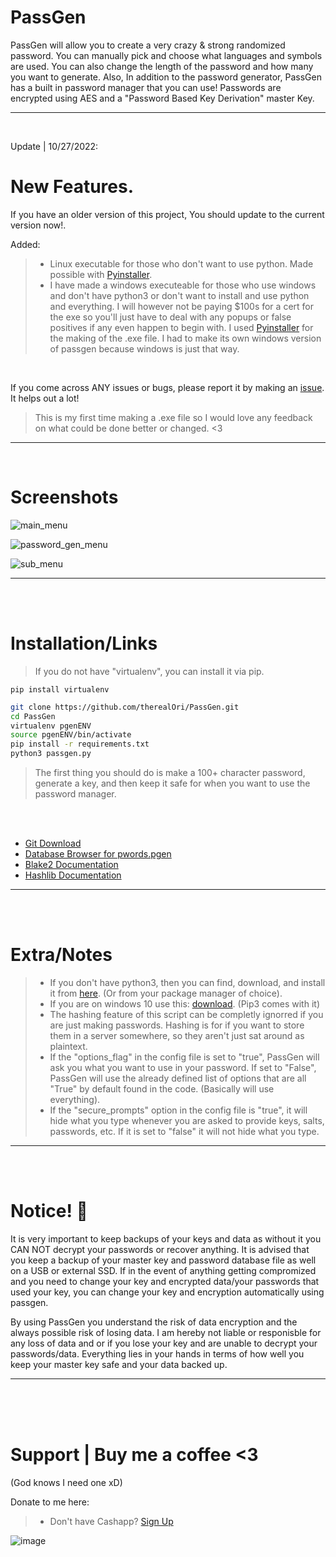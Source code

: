 # PassGen
PassGen will allow you to create a very crazy & strong randomized password.
You can manually pick and choose what languages and symbols are used. You can also change the length of the password and how many you want to generate. Also, In addition to the password generator, PassGen has a built in password manager that you can use! Passwords are encrypted using AES and a "Password Based Key Derivation" master Key.
__ __

<br />

Update | 10/27/2022:
# New Features.
If you have an older version of this project, You should update to the current version now!.

Added:
> - Linux executable for those who don't want to use python. Made possible with [Pyinstaller](https://pyinstaller.org/en/stable/).
> - I have made a windows executeable for those who use windows and don't have python3 or don't want to install and use python and everything. I will however not be paying $100s for a cert for the exe so you'll just have to deal with any popups or false positives if any even happen to begin with. I used [Pyinstaller](https://pyinstaller.org/en/stable/) for the making of the .exe file. I had to make its own windows version of passgen because windows is just that way.

<br />

If you come across ANY issues or bugs, please report it by making an [issue](https://github.com/therealOri/PassGen/issues). It helps out a lot!
> This is my first time making a .exe file so I would love any feedback on what could be done better or changed. <3
__ __

<br />

# Screenshots

![main_menu](https://user-images.githubusercontent.com/45724082/197407322-0392e393-ec87-4a4f-8ff2-8effe506cbfd.png)

![password_gen_menu](https://user-images.githubusercontent.com/45724082/196574611-900f8aea-fcf3-4055-bb78-253538855377.png)

![sub_menu](https://user-images.githubusercontent.com/45724082/197407344-621635df-60c5-41f4-b73e-e431442f1ab9.png)
__ __




<br />
<br />

# Installation/Links

> If you do not have "virtualenv", you can install it via pip.
```mkd
pip install virtualenv
```

```zsh
git clone https://github.com/therealOri/PassGen.git
cd PassGen
virtualenv pgenENV
source pgenENV/bin/activate
pip install -r requirements.txt
python3 passgen.py
```
> The first thing you should do is make a 100+ character password, generate a key, and then keep it safe for when you want to use the password manager.

<br />
<br />

- [Git Download](https://git-scm.com/downloads)
- [Database Browser for pwords.pgen](https://sqlitebrowser.org/dl/)
- [Blake2 Documentation](https://www.blake2.net)
- [Hashlib Documentation](https://docs.python.org/3/library/hashlib.html)
__ __

<br />
<br />

# Extra/Notes
> - If you don't have python3, then you can find, download, and install it from [here](https://www.python.org/downloads/). (Or from your package manager of choice).
> - If you are on windows 10 use this: [download](https://www.python.org/ftp/python/3.10.7/python-3.10.7-amd64.exe). (Pip3 comes with it)
> - The hashing feature of this script can be completly ignorred if you are just making passwords. Hashing is for if you want to store them in a server somewhere, so they aren't just sat around as plaintext.
> - If the "options_flag" in the config file is set to "true", PassGen will ask you what you want to use in your password. If set to "False", PassGen will use the already defined list of options that are all "True" by default found in the code. (Basically will use everything).
> - If the "secure_prompts" option in the config file is "true", it will hide what you type whenever you are asked to provide keys, salts, passwords, etc. If it is set to "false" it will not hide what you type.
__ __

<br />
<br />

# Notice! 💢
It is very important to keep backups of your keys and data as without it you CAN NOT decrypt your passwords or recover anything. It is advised that you keep a backup of your master key and password database file as well on a USB or external SSD. If in the event of anything getting compromized and you need to change your key and encrypted data/your passwords that used your key, you can change your key and encryption automatically using passgen.

By using PassGen you understand the risk of data encryption and the always possible risk of losing data. I am hereby not liable or responisble for any loss of data and or if you lose your key and are unable to decrypt your passwords/data. Everything lies in your hands in terms of how well you keep your master key safe and your data backed up.
__ __


<br />
<br />
<br />

# Support  |  Buy me a coffee <3
(God knows I need one xD)

Donate to me here:
> - Don't have Cashapp? [Sign Up](https://cash.app/app/TKWGCRT)

![image](https://user-images.githubusercontent.com/45724082/158000721-33c00c3e-68bb-4ee3-a2ae-aefa549cfb33.png)
